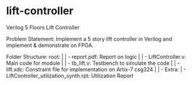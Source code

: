 # lift-controller
Verilog 5 Floors Lift Controller

Problem Statement: Implement a 5 story lift controller in Verilog and implement & demonstrate on FPGA.

Folder Structure:
	root:
 	 |
	 | - report.pdf: Report on logic
	 |
 	 | - LiftController.v: Main code for module
	 | 
	 | - tb_lift.v: Testbench to simulate the code
	 |
	 | - lift.xdc: Constraint file for implementation on Artix-7 csg324
	 |
	 | - Extra:
		      |  - LiftController_utilization_synth.rpt: Utilization Report
